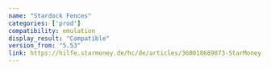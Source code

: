 ```yaml
---
name: "Stardock Fences"
categories: ['prod']
compatibility: emulation
display_result: "Compatible"
version_from: "5.53"
link: https://hilfe.starmoney.de/hc/de/articles/360018689873-StarMoney-herunterladen
---
```

